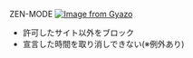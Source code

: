 ZEN-MODE
[![Image from Gyazo](https://i.gyazo.com/84c2dce3debfbe2a8839640b1d001fc7.jpg)](https://gyazo.com/84c2dce3debfbe2a8839640b1d001fc7)
- 許可したサイト以外をブロック
- 宣言した時間を取り消しできない(※例外あり)
